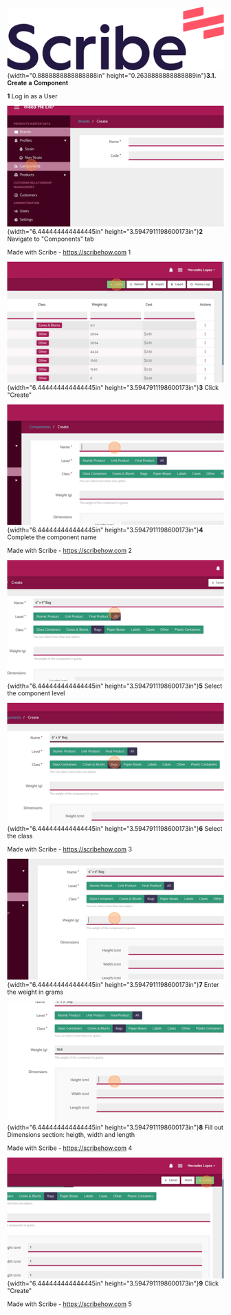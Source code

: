 ![](./e2azn3sc.png){width="0.8888888888888888in"
height="0.2638888888888889in"}**3.1.** **Create** **a** **Component**

 **1** Log in as a User

 ![](./nnphcdeo.png){width="6.444444444444445in"
 height="3.5947911198600173in"}**2** Navigate to \"Components\" tab

Made with Scribe - https://scribehow.com 1

 ![](./f5o1qgj1.png){width="6.444444444444445in"
 height="3.5947911198600173in"}**3** Click \"Create\"

 ![](./e2in1dvd.png){width="6.444444444444445in"
 height="3.5947911198600173in"}**4** Complete the component name

Made with Scribe - https://scribehow.com 2

 ![](./qc5ywal3.png){width="6.444444444444445in"
 height="3.5947911198600173in"}**5** Select the component level

 ![](./ea3mla5o.png){width="6.444444444444445in"
 height="3.5947911198600173in"}**6** Select the class

Made with Scribe - https://scribehow.com 3

 ![](./gwgz4gnd.png){width="6.444444444444445in"
 height="3.5947911198600173in"}**7** Enter the weight in grams

 ![](./hfa4jfrf.png){width="6.444444444444445in"
 height="3.5947911198600173in"}**8** Fill out Dimensions section:
 heigth, width and length

Made with Scribe - https://scribehow.com 4

 ![](./s3cruts3.png){width="6.444444444444445in"
 height="3.5947911198600173in"}**9** Click \"Create\"

Made with Scribe - https://scribehow.com 5
